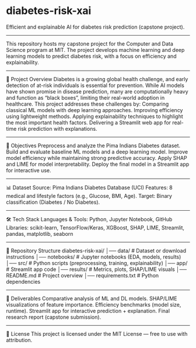 # diabetes-risk-xai

Efficient and explainable AI for diabetes risk prediction (capstone project).

---

This repository hosts my capstone project for the Computer and Data Science program at MIT.
The project develops machine learning and deep learning models to predict diabetes risk, with a focus on efficiency and explainability.

---

📌 Project Overview
Diabetes is a growing global health challenge, and early detection of at-risk individuals is essential for prevention. While AI models have shown promise in disease prediction, many are computationally heavy and function as “black boxes”, limiting their real-world adoption in healthcare.
This project addresses these challenges by:
Comparing classical ML models with deep learning approaches.
Improving efficiency using lightweight methods.
Applying explainability techniques to highlight the most important health factors.
Delivering a Streamlit web app for real-time risk prediction with explanations.

---

🎯 Objectives
Preprocess and analyze the Pima Indians Diabetes dataset.
Build and evaluate baseline ML models and a deep learning model.
Improve model efficiency while maintaining strong predictive accuracy.
Apply SHAP and LIME for model interpretability.
Deploy the final model in a Streamlit app for interactive use.

---

📊 Dataset
Source: Pima Indians Diabetes Database (UCI)
Features: 8 medical and lifestyle factors (e.g., Glucose, BMI, Age).
Target: Binary classification (Diabetes / No Diabetes).

---

🛠️ Tech Stack
Languages & Tools: Python, Jupyter Notebook, GitHub
Libraries: scikit-learn, TensorFlow/Keras, XGBoost, SHAP, LIME, Streamlit, pandas, matplotlib, seaborn

---

📂 Repository Structure
diabetes-risk-xai/
│── data/              # Dataset or download instructions
│── notebooks/         # Jupyter notebooks (EDA, models, results)
│── src/               # Python scripts (preprocessing, training, explainability)
│── app/               # Streamlit app code
│── results/           # Metrics, plots, SHAP/LIME visuals
│── README.md          # Project overview
│── requirements.txt   # Python dependencies

---

🚀 Deliverables
    Comparative analysis of ML and DL models.
    SHAP/LIME visualizations of feature importance.
    Efficiency benchmarks (model size, runtime).
    Streamlit app for interactive prediction + explanation.
    Final research report (capstone submission).

---

📖 License
This project is licensed under the MIT License — free to use with attribution.
